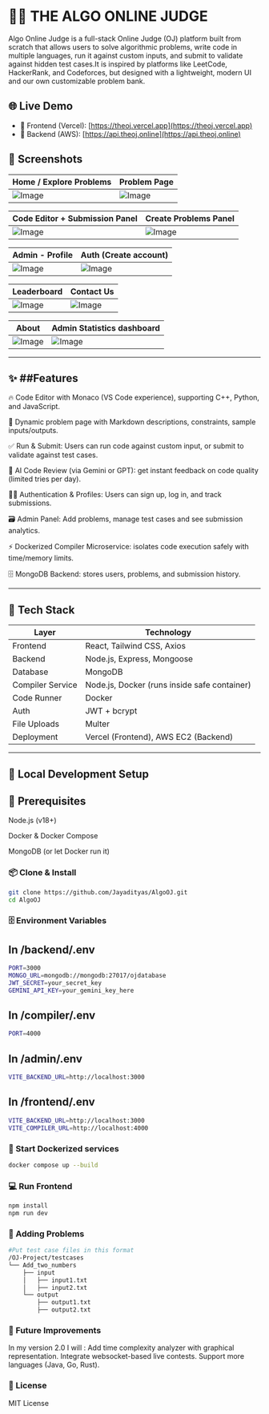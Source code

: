 # 🧑‍⚖️ THE ALGO ONLINE JUDGE

Algo Online Judge is a full-stack Online Judge (OJ) platform built from scratch that allows users to solve algorithmic problems, write code in multiple languages, run it against custom inputs, and submit to validate against hidden test cases.It is inspired by platforms like LeetCode, HackerRank, and Codeforces, but designed with a lightweight, modern UI and our own customizable problem bank.

## 🌐 Live Demo

- 🔗 Frontend (Vercel): [https://theoj.vercel.app](https://theoj.vercel.app)
- 🔗 Backend (AWS): [https://api.theoj.online](https://api.theoj.online)

## 📸 Screenshots

| Home / Explore Problems | Problem Page |
|-------------------------|--------------|
| ![Image](https://github.com/user-attachments/assets/b5a38579-179d-4034-a9ca-b802059da97e) | ![Image](https://github.com/user-attachments/assets/71d9d61e-458a-475b-bbbb-a1902b0608b9) |

| Code Editor + Submission Panel | Create Problems Panel |
|-------------------------------|----------------|
| ![Image](https://github.com/user-attachments/assets/6d37e88b-89cd-4b4e-ab1e-5b03c0ad5332) | ![Image](https://github.com/user-attachments/assets/da649ed1-eda3-47a6-8fbc-475ebdb9a19d) |

| Admin - Profile | Auth (Create account) |
|-------------------------------|------------------------|
| ![Image](https://github.com/user-attachments/assets/511bb6cd-ae1a-4df7-a0c6-e2b221fbc811) | ![Image](https://github.com/user-attachments/assets/13f07599-0840-48e1-9e1a-7fb950b39048) |

| Leaderboard | Contact Us |
|-------------------------------|------------------------|
| ![Image](https://github.com/user-attachments/assets/82bb0efb-ee9a-4be2-8008-ebff89f699b3) | ![Image](https://github.com/user-attachments/assets/438e7ad5-5365-43e3-a254-c825bf654ddb) |

| About | Admin Statistics dashboard |
|-------------------------------|------------------------|
| ![Image](https://github.com/user-attachments/assets/f566bc3c-7724-4511-93cd-f5e5355bcf2d) | ![Image](https://github.com/user-attachments/assets/84f6a735-8175-44d5-b7b1-454c56e921c4) |

---

✨ ##Features
---
🔥 Code Editor with Monaco (VS Code experience), supporting C++, Python, and JavaScript.

📝 Dynamic problem page with Markdown descriptions, constraints, sample inputs/outputs.

✅ Run & Submit: Users can run code against custom input, or submit to validate against test cases.

🚀 AI Code Review (via Gemini or GPT): get instant feedback on code quality (limited tries per day).

🧑‍💻 Authentication & Profiles: Users can sign up, log in, and track submissions.

🗃️ Admin Panel: Add problems, manage test cases and see submission analytics.

⚡ Dockerized Compiler Microservice: isolates code execution safely with time/memory limits.

🗄️ MongoDB Backend: stores users, problems, and submission history.

---

## 🚀 Tech Stack

| Layer        | Technology                                      |
|--------------|-------------------------------------------------|
| Frontend     | React, Tailwind CSS, Axios  |
| Backend      | Node.js, Express, Mongoose                            |
| Database     | 	MongoDB                              |
| Compiler Service   | Node.js, Docker (runs inside safe container)         |
| Code Runner  | Docker                                          |
| Auth         | JWT + bcrypt                                    |
| File Uploads | Multer                                          |
| Deployment   | Vercel (Frontend), AWS EC2 (Backend)            |

---

## 🚀 Local Development Setup

🐳 Prerequisites
---
Node.js (v18+)

Docker & Docker Compose

MongoDB (or let Docker run it)

### 📦 Clone & Install

```bash
git clone https://github.com/Jayadityas/AlgoOJ.git
cd AlgoOJ
```
### 🗄️ Environment Variables
## In /backend/.env
```bash
PORT=3000
MONGO_URL=mongodb://mongodb:27017/ojdatabase
JWT_SECRET=your_secret_key
GEMINI_API_KEY=your_gemini_key_here
```
## In /compiler/.env
```bash
PORT=4000
```
## In /admin/.env
```bash
VITE_BACKEND_URL=http://localhost:3000
```
## In /frontend/.env
```bash
VITE_BACKEND_URL=http://localhost:3000
VITE_COMPILER_URL=http://localhost:4000
```
### 🐳 Start Dockerized services
```bash
docker compose up --build
```
### 💻 Run Frontend
```bash
npm install
npm run dev
```
### 🧪 Adding Problems
```bash
#Put test case files in this format
/OJ-Project/testcases
└── Add_two_numbers
    ├── input
    │   ├── input1.txt
    │   ├── input2.txt
    └── output
        ├── output1.txt
        ├── output2.txt
```

### 🚀 Future Improvements
In my version 2.0 I will :
Add time complexity analyzer with graphical representation.
Integrate websocket-based live contests.
Support more languages (Java, Go, Rust).

### 📜 License
MIT License
